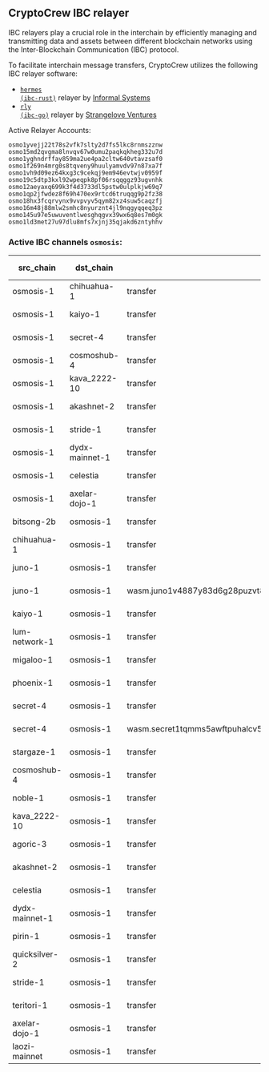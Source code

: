 ## CryptoCrew IBC relayer
IBC relayers play a crucial role in the interchain by efficiently managing and transmitting data and assets between different blockchain networks using the Inter-Blockchain Communication (IBC) protocol.

To facilitate interchain message transfers, CryptoCrew utilizes the following IBC relayer software: 
- <a href="https://github.com/informalsystems/hermes"><code>hermes (ibc-rust)</code></a> relayer by [Informal Systems](https://github.com/informalsystems)
- <a href="https://github.com/cosmos/relayer"><code>rly (ibc-go)</code></a> relayer by [Strangelove Ventures](https://github.com/strangelove-ventures)

Active Relayer Accounts:
```
osmo1yvejj22t78s2vfk7slty2d7fs5lkc8rnmszznw
osmo15md2qvgma8lnvqv67w0umu2paqkqkheg332u7d
osmo1yghndrffay859ma2ue4pa2cltw640vtavzsaf0
osmo1f269n4mrg0s8tqveny9huulyamvdv97n87xa7f
osmo1vh9d09ez64kxg3c9cekqj9em946evtwjv0959f
osmo19c5dtp3kxl92wpeqpk8pf06rsqqggz93ugvnhk
osmo12aeyaxq699k3f4d3733dl5pstw0ulplkjw69q7
osmo1qp2jfwdez8f69h470ex9rtcd6truqqg9p2fz38
osmo18hx3fcqrvynx9vvpvyv5qym82xz4suw5caqzfj
osmo16m48j88mlw2smhc8nyurznt4jl9nqgyqqeq3pz
osmo145u97e5uwuventlwesghqgvx39wx6q8es7m0gk
osmo1ld3met27u97dlu8mfs7xjnj35qjakd6zntyhhv
```

### Active IBC channels `osmosis`:
| src_chain | dst_chain | IBC port | IBC channel |
| --------------- | --------------- | ------------ | ------------------- |
| osmosis-1 | chihuahua-1 | transfer | channel-113 |
| osmosis-1 | kaiyo-1 | transfer | channel-259 |
| osmosis-1 | secret-4 | transfer | channel-88 |
| osmosis-1 | cosmoshub-4 | transfer | channel-0 |
| osmosis-1 | kava_2222-10 | transfer | channel-143 |
| osmosis-1 | akashnet-2 | transfer | channel-1 |
| osmosis-1 | stride-1 | transfer | channel-326 |
| osmosis-1 | dydx-mainnet-1 | transfer | channel-6787 |
| osmosis-1 | celestia | transfer | channel-6994 |
| osmosis-1 | axelar-dojo-1 | transfer | channel-208 |
| bitsong-2b | osmosis-1 | transfer | channel-0 |
| chihuahua-1 | osmosis-1 | transfer | channel-7 |
| juno-1 | osmosis-1 | transfer | channel-0 |
| juno-1 | osmosis-1 | wasm.juno1v4887y83d6g28puzvt8cl0f3cdhd3y6y9mpysnsp3k8krdm7l6jqgm0rkn | channel-47 |
| kaiyo-1 | osmosis-1 | transfer | channel-3 |
| lum-network-1 | osmosis-1 | transfer | channel-3 |
| migaloo-1 | osmosis-1 | transfer | channel-5 |
| phoenix-1 | osmosis-1 | transfer | channel-1 |
| secret-4 | osmosis-1 | transfer | channel-1 |
| secret-4 | osmosis-1 | wasm.secret1tqmms5awftpuhalcv5h5mg76fa0tkdz4jv9ex4 | channel-44 |
| stargaze-1 | osmosis-1 | transfer | channel-0 |
| cosmoshub-4 | osmosis-1 | transfer | channel-141 |
| noble-1 | osmosis-1 | transfer | channel-1 |
| kava_2222-10 | osmosis-1 | transfer | channel-1 |
| agoric-3 | osmosis-1 | transfer | channel-1 |
| akashnet-2 | osmosis-1 | transfer | channel-9 |
| celestia | osmosis-1 | transfer | channel-2 |
| dydx-mainnet-1 | osmosis-1 | transfer | channel-3 |
| pirin-1 | osmosis-1 | transfer | channel-0 |
| quicksilver-2 | osmosis-1 | transfer | channel-2 |
| stride-1 | osmosis-1 | transfer | channel-5 |
| teritori-1 | osmosis-1 | transfer | channel-0 |
| axelar-dojo-1 | osmosis-1 | transfer | channel-3 |
| laozi-mainnet | osmosis-1 | transfer | channel-83 |